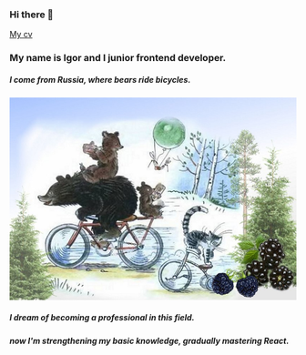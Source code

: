 ### Hi there 👋
[My cv](https://igor-sergeevich-po.github.io/rsschool-cv/cv)
### My name is Igor and I junior frontend developer.
##### *I come from Russia, where bears ride bicycles.*

![bears](./6NCaVkXKFgA.jpg)

##### I dream of becoming a professional in this field.
##### now I'm strengthening my basic knowledge, gradually mastering React.

<!--
**igor-sergeevich-po/igor-sergeevich-po** is a ✨ _special_ ✨ repository because its `README.md` (this file) appears on your GitHub profile.

Here are some ideas to get you started:

- 🔭 I’m currently working on ...
- 🌱 I’m currently learning ...
- 👯 I’m looking to collaborate on ...
- 🤔 I’m looking for help with ...
- 💬 Ask me about ...
- 📫 How to reach me: ...
- 😄 Pronouns: ...
- ⚡ Fun fact: ...
-->

